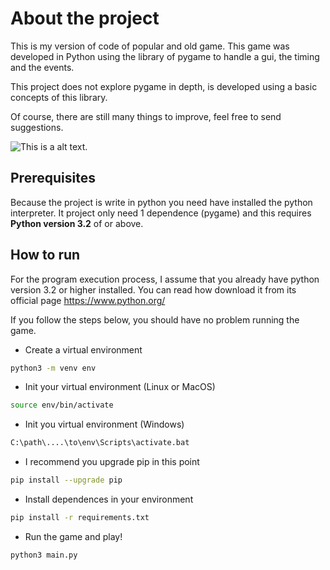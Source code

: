 # About the project

This is my version of code of popular and old game. This game was developed in Python using the library of pygame to handle a gui, the timing and the events. 

This project does not explore pygame in depth, is developed using a basic concepts of this library. 

Of course, there are still many things to improve, feel free to send suggestions.

![This is a alt text.](/image/sample.png "This is a sample image.")

## Prerequisites 

Because the project is write in python you need have installed the python interpreter. It project only need 1 dependence (pygame) and this requires **Python version 3.2** of  or above.


## How to run

For the program execution process, I assume that you already have python version 3.2 or higher installed. You can read how download it from its official page https://www.python.org/

If you follow the steps below, you should have no problem running the game.


* Create a virtual environment 
```sh
python3 -m venv env
```
* Init your virtual environment (Linux or MacOS)
```sh
source env/bin/activate
```
* Init you virtual environment (Windows)
```sh
C:\path\....\to\env\Scripts\activate.bat
```
* I recommend you upgrade pip in this point
```sh
pip install --upgrade pip 
```
* Install dependences in your environment
```sh
pip install -r requirements.txt
```
* Run the game and play!
```sh
python3 main.py
```